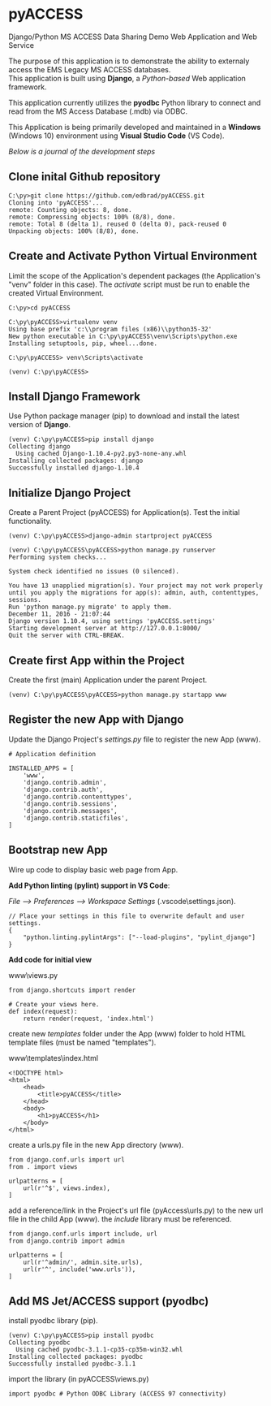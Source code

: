# pyACCESS
Django/Python MS ACCESS Data Sharing Demo Web Application and Web Service

The purpose of this application is to demonstrate the ability to externaly access the EMS Legacy MS ACCESS databases.  
This application is built using **Django**, a *Python-based* Web application framework.

This application currently utilizes the **pyodbc** Python library to connect and read from the MS Access Database (.mdb) via ODBC.

This Application is being primarily developed and maintained in a **Windows** (Windows 10) environment using **Visual Studio Code** (VS Code).

*Below is a journal of the development steps*

## Clone inital Github repository

~~~~
C:\py>git clone https://github.com/edbrad/pyACCESS.git
Cloning into 'pyACCESS'...
remote: Counting objects: 8, done.
remote: Compressing objects: 100% (8/8), done.
remote: Total 8 (delta 1), reused 0 (delta 0), pack-reused 0
Unpacking objects: 100% (8/8), done.
~~~~

## Create and Activate Python Virtual Environment 
Limit the scope of the Application's dependent packages (the Application's "venv" folder in this case). 
The *activate* script must be run to enable the created Virtual Environment.

~~~~
C:\py>cd pyACCESS

C:\py\pyACCESS>virtualenv venv
Using base prefix 'c:\\program files (x86)\\python35-32'
New python executable in C:\py\pyACCESS\venv\Scripts\python.exe
Installing setuptools, pip, wheel...done.
~~~~
~~~~
C:\py\pyACCESS> venv\Scripts\activate

(venv) C:\py\pyACCESS>
~~~~ 

## Install Django Framework
Use Python package manager (pip) to download and install the latest version of **Django**.

~~~~
(venv) C:\py\pyACCESS>pip install django
Collecting django
  Using cached Django-1.10.4-py2.py3-none-any.whl
Installing collected packages: django
Successfully installed django-1.10.4
~~~~

## Initialize Django Project
Create a Parent Project (pyACCESS) for Application(s). Test the initial functionality.

~~~~
(venv) C:\py\pyACCESS>django-admin startproject pyACCESS
~~~~

~~~~
(venv) C:\py\pyACCESS\pyACCESS>python manage.py runserver
Performing system checks...

System check identified no issues (0 silenced).

You have 13 unapplied migration(s). Your project may not work properly until you apply the migrations for app(s): admin, auth, contenttypes, sessions.
Run 'python manage.py migrate' to apply them.
December 11, 2016 - 21:07:44
Django version 1.10.4, using settings 'pyACCESS.settings'
Starting development server at http://127.0.0.1:8000/
Quit the server with CTRL-BREAK.
~~~~

## Create first App within the Project
Create the first (main) Application under the parent Project.

~~~~
(venv) C:\py\pyACCESS\pyACCESS>python manage.py startapp www
~~~~

## Register the new App with Django
Update the Django Project's *settings.py* file to register the new App (www).

~~~~
# Application definition

INSTALLED_APPS = [
    'www',
    'django.contrib.admin',
    'django.contrib.auth',
    'django.contrib.contenttypes',
    'django.contrib.sessions',
    'django.contrib.messages',
    'django.contrib.staticfiles',
]
~~~~

## Bootstrap new App
Wire up code to display basic web page from App.

**Add Python linting (pylint) support in VS Code**: 

*File --> Preferences --> Workspace Settings* (.vscode\settings.json).

~~~~
// Place your settings in this file to overwrite default and user settings.
{
    "python.linting.pylintArgs": ["--load-plugins", "pylint_django"]
}
~~~~

**Add code for initial view**

www\views.py
~~~~
from django.shortcuts import render

# Create your views here.
def index(request):
    return render(request, 'index.html')
~~~~

create new *templates* folder under the App (www) folder to hold HTML template files (must be named "templates").

www\templates\index.html 
~~~~
<!DOCTYPE html>
<html>
    <head>
        <title>pyACCESS</title>
    </head>
    <body>
        <h1>pyACCESS</h1>
    </body>
</html>
~~~~

create a urls.py file in the new App directory (www).
~~~~
from django.conf.urls import url
from . import views

urlpatterns = [
    url(r'^$', views.index),
]
~~~~

add a reference/link in the Project's url file (pyAccess\urls.py) to the new url file in the child App (www). 
the *include* library must be referenced.
~~~~
from django.conf.urls import include, url
from django.contrib import admin

urlpatterns = [
    url(r'^admin/', admin.site.urls),
    url(r'^', include('www.urls')),
]
~~~~

## Add MS Jet/ACCESS support (pyodbc)

install pyodbc library (pip).  
~~~~
(venv) C:\py\pyACCESS>pip install pyodbc
Collecting pyodbc
  Using cached pyodbc-3.1.1-cp35-cp35m-win32.whl
Installing collected packages: pyodbc
Successfully installed pyodbc-3.1.1
~~~~

import the library (in pyACCESS\views.py)
~~~~
import pyodbc # Python ODBC Library (ACCESS 97 connectivity)
~~~~



